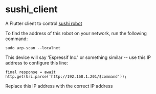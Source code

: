 # sushi_client

A Flutter client to control [sushi robot](https://github.com/jl-codes/sushi-porter)

To find the address of this robot on your network, run the following command:
```
sudo arp-scan --localnet
```
This device will say 'Espressif Inc.' or something similar -- use this IP address to configure this line:
```
final response = await http.get(Uri.parse('http://192.168.1.201/$command'));
```
Replace this IP address with the correct IP address
